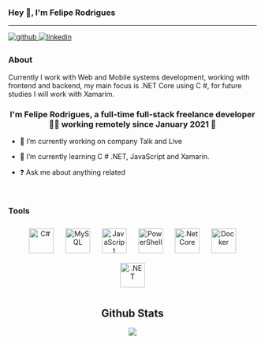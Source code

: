 

### Hey 👋, I'm Felipe Rodrigues  
___________________________________________________________________________________________________________________________________________________________
<a href="https://github.com/Felipegth" target="_blank">
<img src=https://img.shields.io/badge/github-%2324292e.svg?&style=for-the-badge&logo=github&logoColor=white alt=github style="margin-bottom: 5px;" />
</a>
<a href="https://linkedin.com/in/https://www.linkedin.com/in/felipe-rodrigues-399b26a5/" target="_blank">
<img src=https://img.shields.io/badge/linkedin-%231E77B5.svg?&style=for-the-badge&logo=linkedin&logoColor=white alt=linkedin style="margin-bottom: 5px;" />
</a>  

### About

Currently I work with Web and Mobile systems development, working with frontend and backend, my main focus is .NET Core using C #, 
for future studies I will work with Xamarim.  

### <div align="center">I'm Felipe Rodrigues, a full-time full-stack freelance developer 👨‍💻 working remotely since January 2021 🚀</div>  
  
- 🔭 I’m currently working on company Talk and Live  
  
- 🌱 I’m currently learning C # .NET, JavaScript and Xamarin.  
  
- ❓ Ask me about anything related  
  
<br/>  

### Tools
<div align="center">  
<img style="margin: 10px" src="https://profilinator.rishav.dev/skills-assets/csharp-original.svg" alt="C#" height="50" />  
<img style="margin: 10px" src="https://profilinator.rishav.dev/skills-assets/mysql-original-wordmark.svg" alt="MySQL" height="50" />  
<img style="margin: 10px" src="https://profilinator.rishav.dev/skills-assets/javascript-original.svg" alt="JavaScript" height="50" />  
<img style="margin: 10px" src="https://profilinator.rishav.dev/skills-assets/powershell.png" alt="PowerShell" height="50" />  
<img style="margin: 10px" src="https://profilinator.rishav.dev/skills-assets/dotnetcore.png" alt=".Net Core" height="50" />  
<img style="margin: 10px" src="https://profilinator.rishav.dev/skills-assets/docker-original-wordmark.svg" alt="Docker" height="50" />  
<img style="margin: 10px" src="https://profilinator.rishav.dev/skills-assets/dot-net-original-wordmark.svg" alt=".NET" height="50" />  

## Github Stats  
<div align="center"><img src="https://github-readme-stats.vercel.app/api?username=Felipegth&show_icons=true&count_private=true&hide_border=true" align="center" /></div>  

<br/>  
